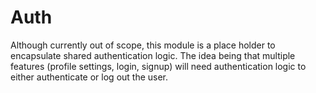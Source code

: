 # Auth

Although currently out of scope, this module is a place holder to encapsulate shared authentication
logic. The idea being that multiple features (profile settings, login, signup) will need authentication logic to either authenticate or log out the user. 


